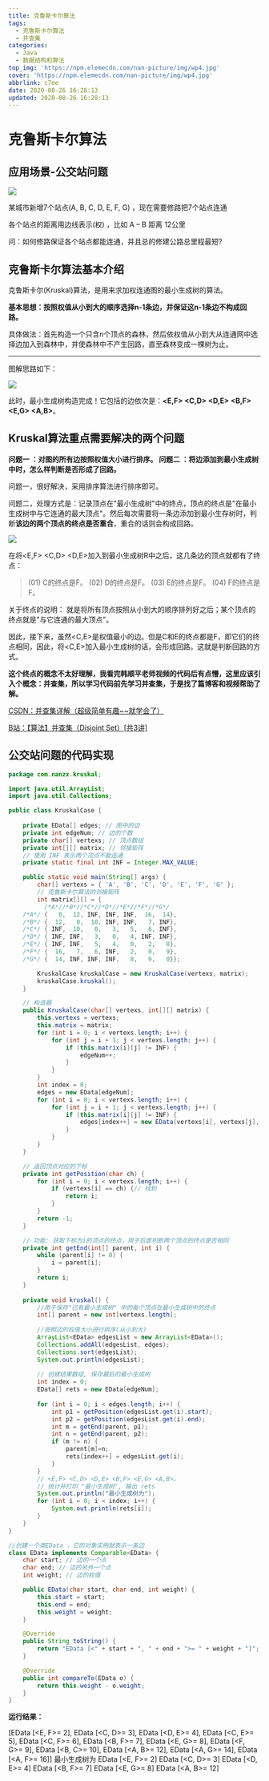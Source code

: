 ```yaml
---
title: 克鲁斯卡尔算法
tags:
  - 克鲁斯卡尔算法
  - 并查集
categories:
  - Java
  - 数据结构和算法
top_img: 'https://npm.elemecdn.com/nan-picture/img/wp4.jpg'
cover: 'https://npm.elemecdn.com/nan-picture/img/wp4.jpg'
abbrlink: c7ee
date: 2020-08-26 16:28:13
updated: 2020-08-26 16:28:13
---
```


# 克鲁斯卡尔算法

## 应用场景-公交站问题

![](https://npm.elemecdn.com/nan-picture/blog/20200826203459.png)

某城市新增7个站点(A, B, C, D, E, F, G) ，现在需要修路把7个站点连通

各个站点的距离用边线表示(权) ，比如 A – B 距离 12公里

问：如何修路保证各个站点都能连通，并且总的修建公路总里程最短?



## 克鲁斯卡尔算法基本介绍

克鲁斯卡尔(Kruskal)算法，是用来求加权连通图的最小生成树的算法。

**基本思想：按照权值从小到大的顺序选择n-1条边，并保证这n-1条边不构成回路。**

具体做法：首先构造一个只含n个顶点的森林，然后依权值从小到大从连通网中选择边加入到森林中，并使森林中不产生回路，直至森林变成一棵树为止。

---

图解思路如下：

![](https://npm.elemecdn.com/nan-picture/blog/20220706215031.png)

此时，最小生成树构造完成！它包括的边依次是：**<E,F> <C,D> <D,E> <B,F> <E,G> <A,B>**。



## Kruskal算法重点需要解决的两个问题 
**问题一 ：对图的所有边按照权值大小进行排序。 
问题二 ：将边添加到最小生成树中时，怎么样判断是否形成了回路。**

问题一，很好解决，采用排序算法进行排序即可。

问题二，处理方式是：记录顶点在"最小生成树"中的终点，顶点的终点是"在最小生成树中与它连通的最大顶点"。然后每次需要将一条边添加到最小生存树时，判断**该边的两个顶点的终点是否重合**，重合的话则会构成回路。

![](https://npm.elemecdn.com/nan-picture/blog/20220706214948.png)

在将<E,F> <C,D> <D,E>加入到最小生成树R中之后，这几条边的顶点就都有了终点：

> (01) C的终点是F。 
> (02) D的终点是F。 
> (03) E的终点是F。 
> (04) F的终点是F。

关于终点的说明： 就是将所有顶点按照从小到大的顺序排列好之后；某个顶点的终点就是"与它连通的最大顶点"。 

因此，接下来，虽然<C,E>是权值最小的边。但是C和E的终点都是F，即它们的终点相同，因此，将<C,E>加入最小生成树的话，会形成回路。这就是判断回路的方式。

**这个终点的概念不太好理解，我看完韩顺平老师视频的代码后有点懵，这里应该引入个概念：并查集，所以学习代码前先学习并查集，于是找了篇博客和视频帮助了解。**

[CSDN：并查集详解（超级简单有趣~~就学会了）](https://blog.csdn.net/qq_41593380/article/details/81146850?utm_medium=distribute.pc_relevant.none-task-blog-title-1&spm=1001.2101.3001.4242)

[B站：【算法】并查集（Disjoint Set）[共3讲]](https://www.bilibili.com/video/BV13t411v7Fs?p=1)





## 公交站问题的代码实现

```java
package com.nanzx.kruskal;

import java.util.ArrayList;
import java.util.Collections;

public class KruskalCase {
	
	private EData[] edges; // 图中的边
	private int edgeNum; // 边的个数
	private char[] vertexs; // 顶点数组
	private int[][] matrix; // 邻接矩阵
	// 使用 INF 表示两个顶点不能连通
	private static final int INF = Integer.MAX_VALUE;

	public static void main(String[] args) {
		char[] vertexs = { 'A', 'B', 'C', 'D', 'E', 'F', 'G' };
		// 克鲁斯卡尔算法的邻接矩阵
		int matrix[][] = {
	      /*A*//*B*//*C*//*D*//*E*//*F*//*G*/
	/*A*/ {   0,  12, INF, INF, INF,  16,  14},
	/*B*/ {  12,   0,  10, INF, INF,   7, INF},
	/*C*/ { INF,  10,   0,   3,   5,   6, INF},
	/*D*/ { INF, INF,   3,   0,   4, INF, INF},
	/*E*/ { INF, INF,   5,   4,   0,   2,   8},
	/*F*/ {  16,   7,   6, INF,   2,   0,   9},
	/*G*/ {  14, INF, INF, INF,   8,   9,   0}}; 

		KruskalCase kruskalCase = new KruskalCase(vertexs, matrix);
		kruskalCase.kruskal();
	}

	// 构造器
	public KruskalCase(char[] vertexs, int[][] matrix) {
		this.vertexs = vertexs;
		this.matrix = matrix;
		for (int i = 0; i < vertexs.length; i++) {
			for (int j = i + 1; j < vertexs.length; j++) {
				if (this.matrix[i][j] != INF) {
					edgeNum++;
				}
			}
		}
		int index = 0;
		edges = new EData[edgeNum];
		for (int i = 0; i < vertexs.length; i++) {
			for (int j = i + 1; j < vertexs.length; j++) {
				if (this.matrix[i][j] != INF) {
					edges[index++] = new EData(vertexs[i], vertexs[j], matrix[i][j]);
				}
			}
		}
	}

	// 返回顶点对应的下标
	private int getPosition(char ch) {
		for (int i = 0; i < vertexs.length; i++) {
			if (vertexs[i] == ch) {// 找到
				return i;
			}
		}
		return -1;
	}

	// 功能: 获取下标为i的顶点的终点，用于后面判断两个顶点的终点是否相同
	private int getEnd(int[] parent, int i) { 
		while (parent[i] != 0) {
			i = parent[i];
		}
		return i;
	}
	
	private void kruskal() {
		//用于保存"已有最小生成树" 中的每个顶点在最小生成树中的终点
		int[] parent = new int[vertexs.length];
		
		//按照边的权值大小进行排序(从小到大)
		ArrayList<EData> edgesList = new ArrayList<EData>();
		Collections.addAll(edgesList, edges);
		Collections.sort(edgesList);
		System.out.println(edgesList);
		
		// 创建结果数组, 保存最后的最小生成树
		int index = 0;
		EData[] rets = new EData[edgeNum];
		
		for (int i = 0; i < edges.length; i++) {
			int p1 = getPosition(edgesList.get(i).start);
			int p2 = getPosition(edgesList.get(i).end);
			int m = getEnd(parent, p1);
			int n = getEnd(parent, p2);
			if (m != n) {
				parent[m]=n;
				rets[index++] = edgesList.get(i);
			}
		}
		// <E,F> <C,D> <D,E> <B,F> <E,G> <A,B>。
		// 统计并打印 "最小生成树", 输出 rets
		System.out.println("最小生成树为");
		for (int i = 0; i < index; i++) {
			System.out.println(rets[i]);
		}
	}
}

//创建一个类EData ，它的对象实例就表示一条边
class EData implements Comparable<EData> {
	char start; // 边的一个点
	char end; // 边的另外一个点
	int weight; // 边的权值

	public EData(char start, char end, int weight) {
		this.start = start;
		this.end = end;
		this.weight = weight;
	}

	@Override
	public String toString() {
		return "EData [<" + start + ", " + end + ">= " + weight + "]";
	}

	@Override
	public int compareTo(EData o) {
		return this.weight - o.weight;
	}
}
```

**运行结果：**

[EData [<E, F>= 2], EData [<C, D>= 3], EData [<D, E>= 4], EData [<C, E>= 5], EData [<C, F>= 6], EData [<B, F>= 7], EData [<E, G>= 8], EData [<F, G>= 9], EData [<B, C>= 10], EData [<A, B>= 12], EData [<A, G>= 14], EData [<A, F>= 16]]
最小生成树为
EData [<E, F>= 2]
EData [<C, D>= 3]
EData [<D, E>= 4]
EData [<B, F>= 7]
EData [<E, G>= 8]
EData [<A, B>= 12]